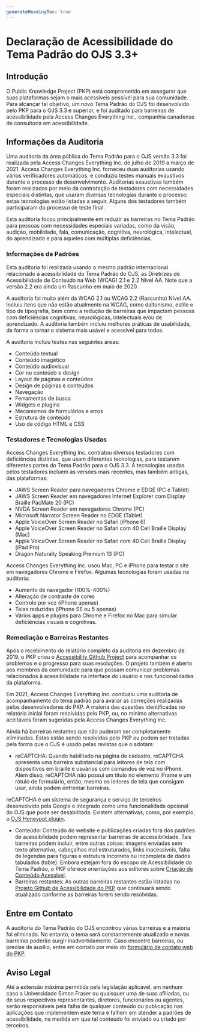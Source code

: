 ```yaml
---
generateHeadingToc: true
---
```


# Declaração de Acessibilidade do Tema Padrão do OJS 3.3+ 

## Introdução

O Public Knowledge Project (PKP) está comprometido em assegurar que suas plataformas sejam o mais acessíveis possível para sua comunidade. Para alcançar tal objetivo, um novo Tema Padrão do OJS foi desenvolvido pelo PKP para o OJS 3.3 e superior, e foi auditado para barreiras de acessibilidade pela Access Changes Everything Inc., companhia canadense de consultoria em acessibilidade.

## Informações da Auditoria

Uma auditoria da área pública do Tema Padrão para o OJS versão 3.3 foi realizada pela Access Changes Everything Inc. de julho de 2019 a março de 2021. Access Changes Everything Inc. forneceu duas auditorias usando vários verificadores automáticos, e conduziu testes manuais exaustivos durante o processo de desenvolvimento. Auditorias exaustivas também foram realizadas por meio da contratação de testadores com necessidades especiais distintas, que usaram diversas tecnologias durante o processo; estas tecnologias estão listadas a seguir. Alguns dos testadores também participaram do processo de teste final.

Esta auditoria focou principalmente em reduzir as barreiras no Tema Padrão para pessoas com necessidades especiais variadas, como da visão, audição, mobilidade, fala, comunicação, cognitiva, neurológica, intelectual, do aprendizado e para aqueles com múltiplas deficiências.

### Informações de Padrões

Esta auditoria foi realizada usando o mesmo padrão internacional relacionado à acessibilidade do Tema Padrão do OJS, as Diretrizes de Acessibilidade de Conteúdo na Web (WCAG) 2.1 e 2.2 Nível AA. Note que a versão 2.2 era ainda um Rascunho em maio de 2020.

A auditoria foi muito além da WCAG 2.1 ou WCAG 2.2 (Rascunho) Nível AA. Incluiu itens que não estão atualmente na WCAG, como daltonismo, estilo e tipo de tipografia, bem como a redução de barreiras que impactam pessoas com deficiências cognitivas, neurológicas, intelectuais e/ou de aprendizado. A auditoria também incluiu melhores práticas de usabilidade, de forma a tornar o sistema mais usável e acessível para todos.

A auditoria incluiu testes nas seguintes áreas:

* Conteúdo textual
* Conteúdo imagético
* Conteúdo audiovisual
* Cor no conteúdo e design
* Layout de páginas e conteúdos
* Design de páginas e conteúdos
* Navegação
* Ferramentas de busca
* Widgets e plugins
* Mecanismos de formulários e erros
* Estrutura de conteúdo
* Uso de código HTML e CSS

### Testadores e Tecnologias Usadas

Access Changes Everything Inc. contratou diversos testadores com deficiências distintas, que usam diferentes tecnologias, para testarem diferentes partes do Tema Padrão para o OJS 3.3. A tecnologias usadas pelos testadores incluem as versões mais recentes, mas também antigas, das plataformas:

* JAWS Screen Reader para navegadores Chrome e EDGE (PC e Tablet)
* JAWS Screen Reader em navegadores Internet Explorer com Display Braille PacMate 20 (PC)
* NVDA Screen Reader em navegadores Chrome (PC)
* Microsoft Narrator Screen Reader no EDGE (Tablet)
* Apple VoiceOver Screen Reader no Safari (iPhone 6)
* Apple VoiceOver Screen Reader no Safari com 40 Cell Braille Display (Mac)
* Apple VoiceOver Screen Reader no Safari com 40 Cell Braille Display (iPad Pro)
* Dragon Naturally Speaking Premium 13 (PC)

Access Changes Everything Inc. usou Mac, PC e iPhone para testar o site em navegadores Chrome e Firefox. Algumas tecnologias foram usadas na auditoria:

* Aumento de navegador (100%-400%)
* Alteração de contraste de cores
* Controle por voz (iPhone apenas)
* Telas reduzidas (iPhone SE ou 5 apenas)
* Vários apps e plugins para Chrome e Firefox no Mac para simular deficiências visuais e cognitivas.

### Remediação e Barreiras Restantes

Após o recebimento do relatório completo da auditoria em dezembro de 2019, o PKP criou o [Accessibility Github Project](https://github.com/pkp/pkp-lib/projects/16) para acompanhar os problemas e o progresso para suas resoluções. O projeto também é aberto aos membros da comunidade para que possam comunicar problemas relacionados à acessibilidade na interface do usuário e nas funcionalidades da plataforma.

Em 2021, Access Changes Everything Inc. conduziu uma auditoria de acompanhamento do tema padrão para avaliar as correções realizadas pelos desenvolvedores do PKP. A maioria das questões identificadas no relatório inicial foram resolvidas pelo PKP, ou, no mínimo alternativas aceitáveis foram sugeridas pela Access Changes Everything Inc.

Ainda há barreiras restantes que não puderam ser completamente eliminadas. Estas estão sendo resolvidas pelo PKP ou podem ser tratadas pela forma que o OJS é usado pelas revistas que o adotam:

* reCAPTCHA: Quando habilitado na página de cadastro, reCAPTCHA apresenta uma barreira substancial para leitores de tela com dispositivos em braille e usuários com comandos de voz no iPhone. Além disso, reCAPTCHA não possui um título no elemento iFrame e um rótulo de formulário, então, mesmo os leitores de tela que consigam usar, ainda podem enfrentar barreiras.

reCAPTCHA é um sistema de segurança e serviço de terceiros desenvolvido pela Google e integrado como uma funcionalidade opcional do OJS que pode ser desabilitada. Existem alternativas, como, por exemplo, o [OJS Honeypot plugin](https://github.com/ulsdevteam/pkp-formHoneypot).

* Conteúdo: Conteúdo do website e publicações criadas fora dos padrões de acessibilidade podem representar barreiras de accessibilidade. Tais barreiras podem incluir, entre outras coisas: imagens enviadas sem texto alternativo, cabeçalhos mal estruturados, links inacessíveis, falta de legendas para figuras  e estrutura incorreta ou incompleta de dados tabulados (table). Embora estejam fora do escopo de Acessibilidade do Tema Padrão, o PKP oferece orientações aos editores sobre [Criação de Conteúdo Acessível](https://docs.pkp.sfu.ca/accessible-content/).
* Barreiras restantes: As outras barreiras restantes estão listadas no [Projeto Github de Acessibilidade do PKP](https://github.com/pkp/pkp-lib/projects/16) que continuará sendo atualizado conforme as barreiras forem sendo resolvidas.

## Entre em Contato

A auditoria do Tema Padrão do OJS encontrou várias barreiras e a maioria foi eliminada. No entanto, o tema será constantemente atualizado e novas barreiras poderão surgir inadvertidamente. Caso encontre barreiras, ou precise de auxílio, entre em contato por meio do [formulário de contato web do PKP](https://pkp.sfu.ca/contact-us/).

## Aviso Legal

Até a extensão máxima permitida pela legislação aplicável, em nenhum caso a Universidade Simon Fraser ou quaisquer uma de suas afiliadas, ou de seus respectivos representantes, diretores, funcionários ou agentes, serão responsáveis pela falha de qualquer conteúdo ou publicação nas aplicações que implementem este tema e falhem em atender a padrões de acessibilidade, na medida em que tal conteúdo foi enviado ou criado por terceiros.
